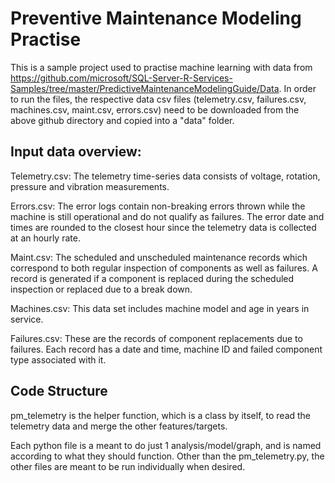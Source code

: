 # Preventive Maintenance Modeling Practise

This is a sample project used to practise machine learning with data from https://github.com/microsoft/SQL-Server-R-Services-Samples/tree/master/PredictiveMaintenanceModelingGuide/Data. In order to run the files, the respective data csv files (telemetry.csv, failures.csv, machines.csv, maint.csv, errors.csv) need to be downloaded from the above github directory and copied into a "data" folder.

## Input data overview:

Telemetry.csv: The telemetry time-series data consists of voltage, rotation, pressure and vibration measurements.

Errors.csv: The error logs contain non-breaking errors thrown while the machine is still operational and do not qualify as failures. The error date and times are rounded to the closest hour since the telemetry data is collected at an hourly rate.

Maint.csv: The scheduled and unscheduled maintenance records which correspond to both regular inspection of components as well as failures. A record is generated if a component is replaced during the scheduled inspection or replaced due to a break down.

Machines.csv: This data set includes machine model and age in years in service.

Failures.csv: These are the records of component replacements due to failures. Each record has a date and time, machine ID and failed component type associated with it.

## Code Structure

pm_telemetry is the helper function, which is a class by itself, to read the telemetry data and merge the other features/targets.

Each python file is a meant to do just 1 analysis/model/graph, and is named according to what they should function. Other than the pm_telemetry.py, the other files are meant to be run individually when desired. 

